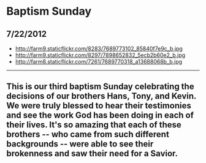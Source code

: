 # Baptism Sunday

## 7/22/2012 

* http://farm9.staticflickr.com/8283/7689773102_85840f7e9c_b.jpg
* http://farm9.staticflickr.com/8297/7898652832_5ecb2b60e2_b.jpg
* http://farm8.staticflickr.com/7261/7689770318_a13688068b_b.jpg

---
This is our third baptism Sunday celebrating the decisions of our brothers Hans, Tony, and Kevin. We were truly blessed to hear their testimonies and see the work God has been doing in each of their lives. It's so amazing that each of these brothers -- who came from such different backgrounds -- were able to see their brokenness and saw their need for a Savior.
---